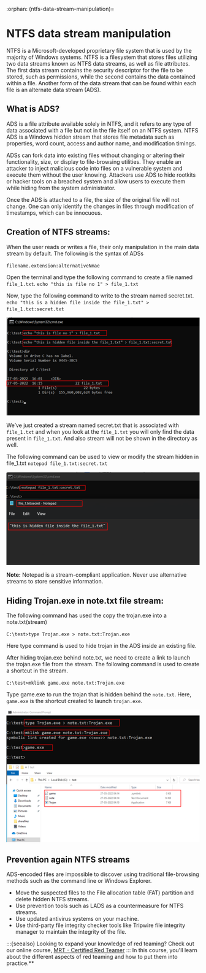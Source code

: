 :orphan:
(ntfs-data-stream-manipulation)=

# NTFS data stream manipulation

NTFS is a Microsoft-developed proprietary file system that is used by the majority of Windows systems. NTFS is a filesystem that stores files utilizing two data streams known as NTFS data streams, as well as file attributes. The first data stream contains the security descriptor for the file to be stored, such as permissions, while the second contains the data contained within a file. Another form of the data stream that can be found within each file is an alternate data stream (ADS).

## What is ADS?

ADS is a file attribute available solely in NTFS, and it refers to any type of data associated with a file but not in the file itself on an NTFS system. NTFS ADS is a Windows hidden stream that stores file metadata such as properties, word count, access and author name, and modification timings.

ADSs can fork data into existing files without changing or altering their functionality, size, or display to file-browsing utilities. They enable an attacker to inject malicious code into files on a vulnerable system and execute them without the user knowing.
Attackers use ADS to hide rootkits or hacker tools on a breached system and allow users to execute them while hiding from the system administrator.

Once the ADS is attached to a file, the size of the original file will not change. One can only identify the changes in files through modification of timestamps, which can be innocuous.

## Creation of NTFS streams:

When the user reads or writes a file, their only manipulation in the main data stream by default. The following is the syntax of ADSs

`filename.extension:alternativeNmae`

Open the terminal and type the following command to create a file named `file_1.txt`.
`echo "this is file no 1" > file_1.txt`

Now, type the following command to write to the stream named secret.txt.
`echo "this is a hidden file inside the file_1.txt" > file_1.txt:secret.txt`

![cmd_1](images/ntfs-data-stream-manipulation-1.png)

We’ve just created a stream named secret.txt that is associated with `file_1.txt` and when you look at the `file_1.txt` you will only find the data present in `file_1.txt`. And also stream will not be shown in the directory as well.

The following command can be used to view or modify the stream hidden in file_1.txt
`notepad file_1.txt:secret.txt `

![cmd_2](images/ntfs-data-stream-manipulation-2.png)

**Note:** Notepad is a stream-compliant application. Never use alternative streams to store sensitive information.

## Hiding Trojan.exe in note.txt file stream:

The following command has used the copy the trojan.exe into a note.txt(stream)

`C:\test>type Trojan.exe > note.txt:Trojan.exe`

Here type command is used to hide trojan in the ADS inside an existing file.

After hiding trojan.exe behind note.txt, we need to create a link to launch the trojan.exe file from the stream. The following command is used to create a shortcut in the stream.

`C:\test>mklink game.exe note.txt:Trojan.exe`

Type game.exe to run the trojan that is hidden behind the `note.txt`. Here, `game.exe` is the shortcut created to launch `trojan.exe`.

![cmd_3](images/ntfs-data-stream-manipulation-3.png)

## Prevention again NTFS streams

ADS-encoded files are impossible to discover using traditional file-browsing methods such as the command line or Windows Explorer.

- Move the suspected files to the File allocation table (FAT) partition and delete hidden NTFS streams.
- Use prevention tools such as LADS as a countermeasure for NTFS streams.
- Use updated antivirus systems on your machine.
- Use third-party file integrity checker tools like Tripwire file integrity manager to maintain the integrity of the file.

:::{seealso}
Looking to expand your knowledge of red teaming? Check out our online course, [MRT - Certified Red Teamer](https://www.mosse-institute.com/certifications/mrt-certified-red-teamer.html)
::: In this course, you'll learn about the different aspects of red teaming and how to put them into practice.**
